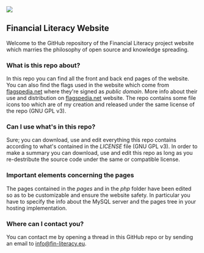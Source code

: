 <img src="https://fin-literacy.eu/sources/images/meltLogo.png">

## Financial Literacy Website ##
Welcome to the GitHub repository of the Financial Literacy project website which marries the philosophy of open source and knowledge spreading.

### What is this repo about?
In this repo you can find all the front and back end pages of the website. You can also find the flags used in the website which come from [flagspedia.net](https://flagpedia.net/) where they're signed as _public domain_. More info about their use and distribution on [flagspedia.net](https://flagpedia.net/) website.
The repo contains some file icons too which are of my creation and released under the same license of the repo (GNU GPL v3).

### Can I use what's in this repo?
Sure; you can download, use and edit everything this repo contains according to what's contained in the _LICENSE_ file (GNU GPL v3).
In order to make a summary you can download, use and edit this repo as long as you re-destribute the source code under the same or compatible license.

### Important elements concerning the pages
The pages contained in the _pages_ and in the _php_ folder have been edited so as to be customizable and ensure the website safety.
In particular you have to specify the info about the MySQL server and the pages tree in your hosting implementation.

### Where can I contact you?
You can contact me by opening a thread in this GitHub repo or by sending an email to [info@fin-literacy.eu](mailto:info@fin-literacy.eu).